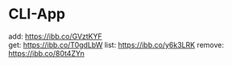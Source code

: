 # CLI-App

add:    https://ibb.co/GVztKYF  
get:    https://ibb.co/T0gdLbW
list:   https://ibb.co/y6k3LRK
remove: https://ibb.co/80t4ZYn 